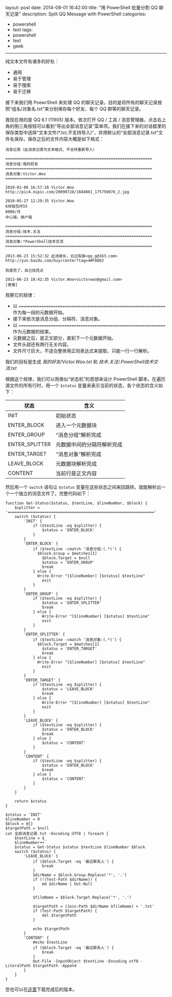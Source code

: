 ﻿layout: post
date: 2014-08-01 16:42:00
title: "用 PowerShell 批量分割 QQ 聊天记录"
description: Split QQ Message with PowerShell
categories:
- powershell
- text
tags:
- powershell
- text
- geek
---
纯文本文件有诸多的好处：

- 通用
- 易于管理
- 易于搜索
- 易于迁移

接下来我们用 PoewrShell 来处理 QQ 的聊天记录。目的是将所有的聊天记录按照“组名/对象名.txt”来分别保存每个好友、每个 QQ 群等的聊天记录。

我现在用的是 QQ 6.1 (11905) 版本。依次打开 QQ / 工具 / 消息管理器，点击右上角的倒三角按钮可以看到“导出全部消息记录”菜单项。我们在接下来的对话框里的保存类型中选择“文本文件(*.txt,不支持导入)”，并用默认的“全部消息记录.txt”文件名保存。保存之后的文件内容大概是如下格式：

    消息记录（此消息记录为文本格式，不支持重新导入）
    
    ================================================================
    消息分组:我的好友
    ================================================================
    消息对象:Victor.Woo
    ================================================================
    
    2010-01-06 16:57:28 Victor.Woo
    http://pic4.nipic.com/20090728/1684061_175750076_2.jpg
    
    2010-05-27 12:29:35 Victor.Woo
    6块钱包月55
    8000/月
    中心端，用户端
    
    ================================================================
    消息分组:技术.关注
    ================================================================
    消息对象:*PowerShell技术交流
    ================================================================
    
    2013-06-23 15:52:32 此消彼长，云过有痕<qq_g@163.com>
    http://yun.baidu.com/buy/center?tag=4#FAQ02
    
    百度亮了，自己找亮点
    
    2013-06-23 18:42:35 Victor.Woo<victorwoo@gmail.com>
    [表情]

观察它的规律：

- 以 `================================================================` 作为每一段的元数据开始。
- 接下来依次是消息分组、分隔符、消息对象。
- 以 `================================================================` 作为元数据的结束。
- 元数据之后，是正文部分，直到下一个元数据开始。
- 文件头部还有两行无关内容。
- 文件尺寸巨大，不适合整体用正则表达式来提取，只能一行一行解析。

我们的目标是生成 _我的好友/Victor.Woo.txt_ 和 _技术.关注/.PowerShell技术交流.txt_

根据这个规律，我们可以用类似“状态机”的思想来设计 PowerShell 脚本。在遍历源文件的所有行时，用一个 `$status` 变量来表示当前的状态，各个状态的含义如下：

|状态|含义|
|-|-|
|INIT|初始状态|
|ENTER_BLOCK|进入一个元数据块|
|ENTER_GROUP|“消息分组”解析完成|
|ENTER_SPLITTER|元数据中间的分隔符解析完成|
|ENTER_TARGET|“消息对象”解析完成|
|LEAVE_BLOCK|元数据块解析完成|
|CONTENT|当前行是正文内容|

然后用一个 `switch` 语句让 `$status` 变量在这些状态之间来回跳转，就能解析出一个一个独立的消息文件了。完整代码如下：
<!--more-->

    function Get-Status($status, $textLine, $lineNumber, $block) {
        $splitter = '================================================================'
        switch ($status) {
            'INIT' {
                if ($textLine -eq $splitter) {
                    $status = 'ENTER_BLOCK'
                }
            }
            'ENTER_BLOCK' {
                if ($textLine -cmatch '消息分组:(.*)') {
                  $block.Group = $matches[1]
                    $block.Target = $null
                    $status = 'ENTER_GROUP'
                    break
                } else {
                  Write-Error "[$lineNumber] [$status] $textLine"
                    exit
                }
            }
            'ENTER_GROUP' {
                if ($textLine -eq $splitter) {
                    $status = 'ENTER_SPLITTER'
                    break
                } else {
                    Write-Error "[$lineNumber] [$status] $textLine"
                    exit
                }
            }
            'ENTER_SPLITTER' {
                if ($textLine -cmatch '消息对象:(.*)') {
                  $block.Target = $matches[1]
                    $status = 'ENTER_TARGET'
                    break
                } else {
                  Write-Error "[$lineNumber] [$status] $textLine"
                    exit
                }
            }
            'ENTER_TARGET' {
                if ($textLine -eq $splitter) {
                    $status = 'LEAVE_BLOCK'
                    break
                } else {
                    Write-Error "[$lineNumber] [$status] $textLine"
                    exit
                }
            }
            'LEAVE_BLOCK' {
                if ($textLine -eq $splitter) {
                    $status = 'ENTER_BLOCK'
                    break
                } else {
                    $status = 'CONTENT'
                }
            }
            'CONTENT' {
                if ($textLine -eq $splitter) {
                    $status = 'ENTER_BLOCK'
                    break
                } else {
                    $status = 'CONTENT'
                }
            }
        }
    
        return $status
    }
    
    $status = 'INIT'
    $lineNumber = 0
    $block = @{}
    $targetPath = $null
    cat 全部消息记录.txt -Encoding UTF8 | foreach {
        $textLine = $_
        $lineNumber++
        $status = Get-Status $status $textLine $lineNumber $block
        switch ($status) {
            'LEAVE_BLOCK' {
                if ($block.Target -eq '最近联系人') {
                    break
                }
                $dirName = $block.Group.Replace('*', '.')
                if (!(Test-Path $dirName)) {
                    md $dirName | Out-Null
                }
    
                $fileName = $block.Target.Replace('*', '.')
    
                $targetPath = (Join-Path $dirName $fileName) + '.txt'
                if (Test-Path $targetPath) {
                    del $targetPath
                }
    
                echo $targetPath
            }
            'CONTENT' {
                #echo $textLine
                if ($block.Target -eq '最近联系人') {
                    break
                }
                Out-File -InputObject $textLine -Encoding utf8 -LiteralPath $targetPath -Append
            }
        }
    }

您也可以在[这里](/download/Split-QQMsg.ps1)下载完成后的版本。
